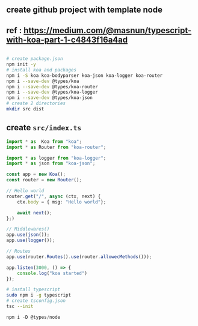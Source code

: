 
## create github project with template node

## ref : https://medium.com/@masnun/typescript-with-koa-part-1-c4843f16a4ad
```bash

# create package.json
npm init -y
# install koa and packages
npm i -S koa koa-bodyparser koa-json koa-logger koa-router
npm i --save-dev @types/koa
npm i --save-dev @types/koa-router
npm i --save-dev @types/koa-logger
npm i --save-dev @types/koa-json
# create 2 directories
mkdir src dist
```

## create `src/index.ts`

```ts
import * as  Koa from "koa";
import * as Router from "koa-router";

import * as logger from "koa-logger";
import * as json from "koa-json";

const app = new Koa();
const router = new Router();

// Hello world
router.get("/", async (ctx, next) {
    ctx.body = { msg: "Hello world"};

    await next();
};)

// Middlewares()
app.use(json());
app.use(logger());

// Routes
app.use(router.Routes().use(router.allowecMethods()));

app.listen(3000, () => {
    console.log("koa started")
});
```

```bash
# install typescript
sudo npm i -g typescript
# create tsconfig.json
tsc --init
```

```js
npm i -D @types/node
```